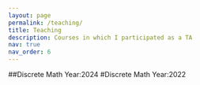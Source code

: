 ```yaml
---
layout: page
permalink: /teaching/
title: Teaching
description: Courses in which I participated as a TA
nav: true
nav_order: 6
---
```


##Discrete Math
  Year:2024
#Discrete Math
  Year:2022
